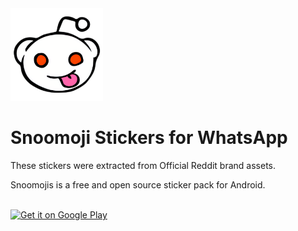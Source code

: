 <img src="app/src/main/ic_launcher-playstore.png" alt="Icon" width="148px"/>

# Snoomoji Stickers for WhatsApp
These stickers were extracted from Official Reddit brand assets.

Snoomojis is a free and open source sticker pack for Android.

<br/>
<a href="https://play.google.com/store/apps/details?id=com.linuxauthority.stickers"><img alt="Get it on Google Play" src="https://play.google.com/intl/en_us/badges/images/generic/en_badge_web_generic.png" width="200px"/></a>